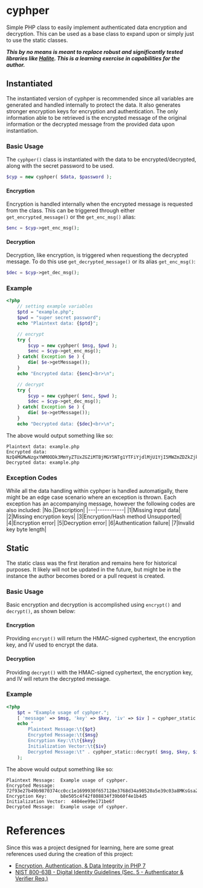 # cyphper
Simple PHP class to easily implement authenticated data encryption and decryption. This can be used as a base class to expand upon or simply just to use the static classes.

***This by no means is meant to replace robust and significantly tested libraries like [Halite](https://github.com/paragonie/halite). This is a learning exercise in capabilities for the author.***

## Instantiated
The instantiated version of cyphper is recommended since all variables are generated and handled internally to protect the data. It also generates stronger encryption keys for encryption and authentication. The only information able to be retrieved is the encrypted message of the original information or the decrypted message from the provided data upon instantiation.

### Basic Usage
The `cyphper()` class is instantiated with the data to be encrypted/decrypted, along with the secret password to be used.
```php
$cyp = new cyphper( $data, $password );
```

#### Encryption
Encryption is handled internally when the encrypted message is requested from the class. This can be triggered through either `get_encrypted_message()` or the `get_enc_msg()` alias:
```php
$enc = $cyp->get_enc_msg();
```

#### Decryption
Decryption, like encryption, is triggered when requestiong the decrypted message. To do this use `get_decrypted_message()` or its alias `get_enc_msg()`:
```php
$dec = $cyp->get_dec_msg();
```

### Example
```php
<?php
	// setting example variables
	$ptd = "example.php";
	$pwd = "super secret password";
	echo "Plaintext data: {$ptd}";

	// encrypt
	try {
		$cyp = new cyphper( $msg, $pwd );
		$enc = $cyp->get_enc_msg();
	} catch( Exception $e ) {
		die( $e->getMessage());
	}
	echo "Encrypted data: {$enc}<br>\n";

	// decrypt
	try {
		$cyp = new cyphper( $enc, $pwd );
		$dec = $cyp->get_dec_msg();
	} catch( Exception $e ) {
		die( $e->getMessage());
	}
	echo "Decrypted data: {$dec}<br>\n";
```
The above would output something like so:
```
Plaintext data: example.php
Encrypted data: NzQ4MGMwNzgxYWM0ODk3MmYyZTUxZGZiMTBjMGY5NTg1YTFiYjdlMjU1YjI5MWZmZDZkZjkzZjFiZjQ0MmVjZB4JVj5Q6tAXGg9tqhMzPZTi5PsxFcNO5szDN78g/Qb2
Decrypted data: example.php
```

### Exception Codes
While all the data handling within cyphper is handled automatigally, there might be an edge case scenario where an exception is thrown. Each exception has an accompanying message, however the following codes are also included:
|No.|Description|
|---|-----------|
|1|Missing input data|
|2|Missing encryption keys|
|3|Encryption/Hash method Unsupported|
|4|Encryption error|
|5|Decryption error|
|6|Authentication failure|
|7|Invalid key byte length|

## Static
The static class was the first iteration and remains here for historical purposes. It likely will not be updated in the future, but might be in the instance the author becomes bored or a pull request is created.

### Basic Usage
Basic encryption and decryption is accomplished using `encrypt()` and `decrypt()`, as shown below:

#### Encryption
Providing `encrypt()` will return the HMAC-signed cyphertext, the encryption key, and IV used to encrypt the data.

#### Decryption
Providing `decrypt()` with the HMAC-signed cyphertext, the encryption key, and IV will return the decrypted message.

### Example
```php
<?php
	$pt = "Example usage of cyphper.";
	[ 'message' => $msg, 'key' => $key, 'iv' => $iv ] = cyphper_static::encrypt( $pt );
	echo "
		Plaintext Message:\t{$pt}
		Encrypted Message:\t{$msg}
		Encryption Key:\t\t{$key}
		Initialization Vector:\t{$iv}
		Decrypted Message:\t" . cyphper_static::decrypt( $msg, $key, $iv )
	);
```

The above would output something like so:
```
Plaintext Message:	Example usage of cyphper.
Encrypted Message:	72f93e27b49b9870374cc0cc1e1699930f657128e3768d34a90520a5e39c03a8MKsGsaZ1IuIqywqkXGwvx1/UFTpyZEXgMQ==
Encryption Key:		b8e505c4f42f808834f39b60f4e1b4d5
Initialization Vector:	4404ee99e171be6f
Decrypted Message:	Example usage of cyphper.
```

# References
Since this was a project designed for learning, here are some great references used during the creation of this project:
- [Encryption, Authentication, & Data Integrity in PHP 7](https://www.zimuel.it/slides/zendcon2016/encrypt#/)
- [NIST 800-63B - Digital Identity Guidelines (Sec. 5 - Authenticator & Verifier Req.)](https://pages.nist.gov/800-63-3/sp800-63b.html#sec5)
